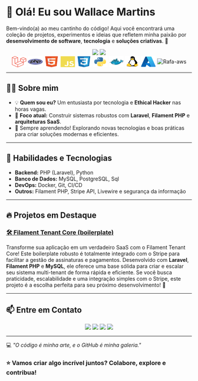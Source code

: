 # 👋 Olá! Eu sou Wallace Martins

Bem-vindo(a) ao meu cantinho do código! Aqui você encontrará uma coleção de projetos, experimentos e ideias que refletem minha paixão por **desenvolvimento de software**, **tecnologia** e **soluções criativas**. 🚀  

<div align="center">
  <img height="180em" src="https://github-readme-stats.vercel.app/api?username=wallacemartinss&show_icons=true&theme=radical&include_all_commits=true&count_private=true"/>
  <img height="180em" src="https://github-readme-stats.vercel.app/api/top-langs/?username=wallacemartinss&layout=compact&langs_count=7&theme=radical"/>
</div>


<div style="text-align: center;">
  <img align="center" alt="Rafa-laravel" height="30" width="40" src="https://raw.githubusercontent.com/devicons/devicon/master/icons/laravel/laravel-original.svg">
  <img align="center" alt="Rafa-php" height="30" width="40" src="https://raw.githubusercontent.com/devicons/devicon/master/icons/php/php-original.svg">
  <img align="center" alt="Rafa-HTML" height="30" width="40" src="https://raw.githubusercontent.com/devicons/devicon/master/icons/html5/html5-original.svg">
  <img align="center" alt="Rafa-Js" height="30" width="40" src="https://raw.githubusercontent.com/devicons/devicon/master/icons/javascript/javascript-plain.svg">
  <img align="center" alt="Rafa-CSS" height="30" width="40" src="https://raw.githubusercontent.com/devicons/devicon/master/icons/css3/css3-original.svg">
  <img align="center" alt="Rafa-Python" height="30" width="40" src="https://raw.githubusercontent.com/devicons/devicon/master/icons/python/python-original.svg">
  <img align="center" alt="Rafa-docker" height="30" width="40" src="https://raw.githubusercontent.com/devicons/devicon/master/icons/docker/docker-original.svg">
  <img align="center" alt="Rafa-linux" height="30" width="40" src="https://raw.githubusercontent.com/devicons/devicon/master/icons/linux/linux-original.svg">
  <img align="center" alt="Rafa-azure" height="30" width="40" src="https://raw.githubusercontent.com/devicons/devicon/master/icons/azure/azure-original.svg">
  <img align="center" alt="Rafa-aws" height="30" width="40" src="https://upload.wikimedia.org/wikipedia/commons/9/93/Amazon_Web_Services_Logo.svg">
</div>

---

## 👨‍💻 Sobre mim  
- 💡 **Quem sou eu?** Um entusiasta por tecnologia e **Ethical Hacker** nas horas vagas.  
- 🎯 **Foco atual:** Construir sistemas robustos com **Laravel**, **Filament PHP** e **arquiteturas SaaS**.  
- 🌱 Sempre aprendendo! Explorando novas tecnologias e boas práticas para criar soluções modernas e eficientes.  

---

## 🌟 Habilidades e Tecnologias  
- **Backend:** PHP (Laravel), Python  
- **Banco de Dados:** MySQL, PostgreSQL, Sql  
- **DevOps:** Docker, Git, CI/CD  
- **Outros:** Filament PHP, Stripe API, Livewire e segurança da informação  

---

## 🔥 Projetos em Destaque  
### [🛠️ Filament Tenant Core (boilerplate)](https://github.com/wallacemartinss/core_tenant)  
Transforme sua aplicação em um verdadeiro SaaS com o Filament Tenant Core! Este boilerplate robusto é totalmente integrado com o Stripe para facilitar a gestão de assinaturas e pagamentos. Desenvolvido com **Laravel**, **Filament PHP** e **MySQL**, ele oferece uma base sólida para criar e escalar seu sistema multi-tenant de forma rápida e eficiente. Se você busca praticidade, escalabilidade e uma integração simples com o Stripe, este projeto é a escolha perfeita para seu próximo desenvolvimento! 🚀

---

## 📫 Entre em Contato  
<div align="center">
  <a href="https://www.youtube.com/wallacemartinss" target="_blank"><img src="https://img.shields.io/badge/YouTube-FF0000?style=for-the-badge&logo=youtube&logoColor=white"></a>
  <a href="https://www.instagram.com/wallacemartinss" target="_blank"><img src="https://img.shields.io/badge/Instagram-E4405F?style=for-the-badge&logo=instagram&logoColor=white"></a>
  <a href="https://discord.com/users/wallacemartinss" target="_blank"><img src="https://img.shields.io/badge/Discord-5865F2?style=for-the-badge&logo=discord&logoColor=white"></a>
  <a href="mailto:wallacemartinss@gmail.com" target="_blank"><img src="https://img.shields.io/badge/Gmail-D14836?style=for-the-badge&logo=gmail&logoColor=white"></a>
</div>

---

💻 *"O código é minha arte, e o GitHub é minha galeria."*  

### ⭐ Vamos criar algo incrível juntos? Colabore, explore e contribua!  

